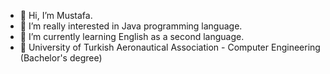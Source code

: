 - 👋 Hi, I’m Mustafa. 
- 👀 I’m really interested in Java programming language.
- 🌱 I’m currently learning English as a second language.
- :school: University of Turkish Aeronautical Association - Computer Engineering (Bachelor's degree) 
<!---
akgunmustafa/akgunmustafa is a ✨ special ✨ repository because its `README.md` (this file) appears on your GitHub profile.
You can click the Preview link to take a look at your changes.
--->
